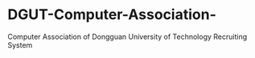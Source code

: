 # DGUT-Computer-Association-
Computer Association of Dongguan University of Technology Recruiting System
